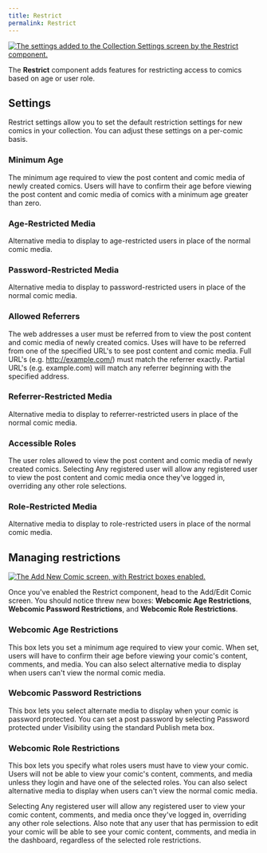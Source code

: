 ```yaml
---
title: Restrict
permalink: Restrict
---
```


[![The settings added to the Collection Settings screen by the Restrict
component.][img-1]][img-1]

The **Restrict** component adds features for restricting access to comics based
on age or user role.

## Settings

Restrict settings allow you to set the default restriction settings for new
comics in your collection. You can adjust these settings on a per-comic basis.

### Minimum Age

The minimum age required to view the post content and comic media of newly
created comics. Users will have to confirm their age before viewing the post
content and comic media of comics with a minimum age greater than zero.

### Age-Restricted Media

Alternative media to display to age-restricted users in place of the normal
comic media.

### Password-Restricted Media

Alternative media to display to password-restricted users in place of the
normal comic media.

### Allowed Referrers

The web addresses a user must be referred from to view the post content and
comic media of newly created comics. Uses will have to be referred from one of
the specified URL's to see post content and comic media. Full URL's (e.g.
<http://example.com/>) must match the referrer exactly. Partial URL's (e.g.
example.com) will match any referrer beginning with the specified address.

### Referrer-Restricted Media

Alternative media to display to referrer-restricted users in place of the
normal comic media.

### Accessible Roles

The user roles allowed to view the post content and comic media of newly created
comics. Selecting Any registered user will allow any registered user to view the
post content and comic media once they've logged in, overriding any other role
selections.

### Role-Restricted Media

Alternative media to display to role-restricted users in place of the normal
comic media.

## Managing restrictions

[![The Add New Comic screen, with Restrict boxes enabled.][img-2]][img-2]

Once you've enabled the Restrict component, head to the Add/Edit Comic screen.
You should notice threw new boxes: **Webcomic Age Restrictions**, **Webcomic
Password Restrictions**, and **Webcomic Role Restrictions**.

### Webcomic Age Restrictions

This box lets you set a minimum age required to view your comic. When set, users
will have to confirm their age before viewing your comic's content, comments,
and media. You can also select alternative media to display when users can't
view the normal comic media.

### Webcomic Password Restrictions

This box lets you select alternate media to display when your comic is password
protected. You can set a post password by selecting Password protected under
Visibility using the standard Publish meta box.

### Webcomic Role Restrictions

This box lets you specify what roles users must have to view your comic. Users
will not be able to view your comic's content, comments, and media unless they
login and have one of the selected roles. You can also select alternative media
to display when users can't view the normal comic media.

Selecting Any registered user will allow any registered user to view your comic
content, comments, and media once they've logged in, overriding any other role
selections. Also note that any user that has permission to edit your comic will
be able to see your comic content, comments, and media in the dashboard,
regardless of the selected role restrictions.

[img-1]: srv/Restrict.png
[img-2]: srv/Restrict-Box.png
